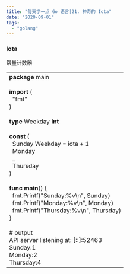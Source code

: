 ```yaml
---
title: "每天学一点 Go 语言|21. 神奇的 Iota"
date: "2020-09-01"
tags: 
  - "golang"
---
```


### Iota

常量计数器  

<table class=""><tbody><tr><td><strong>package</strong> main<br><br><strong>import</strong> (<br>&nbsp; "fmt"<br>)<br><br><strong>type</strong> Weekday <strong>int</strong><br><br><strong>const</strong> (<br>&nbsp; Sunday Weekday = iota + 1<br>&nbsp; Monday<br>&nbsp; _<br>&nbsp; Thursday<br>)<br><br><strong>func</strong> <strong>main</strong>() {<br>&nbsp; fmt.Printf("Sunday:%v\n", Sunday)<br>&nbsp; fmt.Printf("Monday:%v\n", Monday)<br>&nbsp; fmt.Printf("Thursday:%v\n", Thursday)<br>}<br><br># output<br>API server listening at: [::]:52463<br>Sunday:1<br>Monday:2<br>Thursday:4</td></tr></tbody></table>
